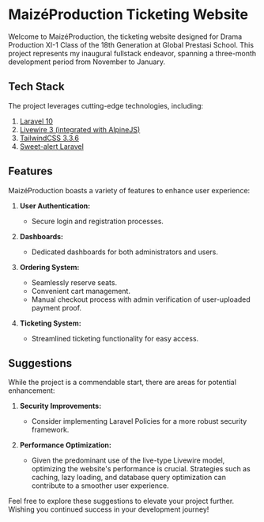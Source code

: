# MaizéProduction Ticketing Website

Welcome to MaizéProduction, the ticketing website designed for Drama Production XI-1 Class of the 18th Generation at Global Prestasi School. This project represents my inaugural fullstack endeavor, spanning a three-month development period from November to January.

## Tech Stack

The project leverages cutting-edge technologies, including:

1. [Laravel 10](https://laravel.com/)
2. [Livewire 3 (integrated with AlpineJS)](https://livewire.laravel.com/)
3. [TailwindCSS 3.3.6](https://tailwindcss.com/)
4. [Sweet-alert Laravel](https://github.com/realrashid/sweet-alert)

## Features

MaizéProduction boasts a variety of features to enhance user experience:

1. **User Authentication:**
   - Secure login and registration processes.

2. **Dashboards:**
   - Dedicated dashboards for both administrators and users.

3. **Ordering System:**
   - Seamlessly reserve seats.
   - Convenient cart management.
   - Manual checkout process with admin verification of user-uploaded payment proof.

4. **Ticketing System:**
   - Streamlined ticketing functionality for easy access.

## Suggestions

While the project is a commendable start, there are areas for potential enhancement:

1. **Security Improvements:**
   - Consider implementing Laravel Policies for a more robust security framework.

2. **Performance Optimization:**
   - Given the predominant use of the live-type Livewire model, optimizing the website's performance is crucial. Strategies such as caching, lazy loading, and database query optimization can contribute to a smoother user experience.

Feel free to explore these suggestions to elevate your project further. Wishing you continued success in your development journey!
